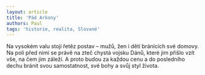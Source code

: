 ```yaml
---
layout: article
title: 'Pád Arkony'
authors: Paul
tags: 'historie, realita, Slované'
---
```


Na vysokém valu stojí řetěz postav – mužů, žen i dětí bránících své domovy. Na poli před nimi se právě na zteč chystá vojsku Dánů, které jim přišlo vzít vše, na čem jim záleží. A proto budou za každou cenu a do posledního dechu bránit svou samostatnost, své bohy a svůj styl života.
